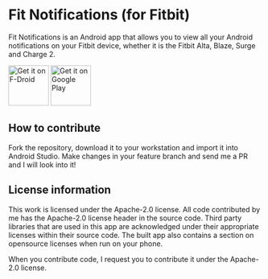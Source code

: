 # Fit Notifications (for Fitbit)

Fit Notifications is an Android app that allows you to view all your 
Android notifications on your Fitbit device, whether it is the Fitbit 
Alta, Blaze, Surge and Charge 2.

[<img src="https://f-droid.org/badge/get-it-on.png"
     alt="Get it on F-Droid"
     height="80">](https://f-droid.org/packages/com.abhijitvalluri.android.fitnotifications/)
[<img src="https://play.google.com/intl/en_us/badges/images/generic/en-play-badge.png"
     alt="Get it on Google Play"
     height="80">](https://play.google.com/store/apps/details?id=com.abhijitvalluri.android.fitnotifications)

## How to contribute
Fork the repository, download it to your workstation and import it 
into Android Studio. Make changes in your feature branch and send me
a PR and I will look into it!

## License information
This work is licensed under the Apache-2.0 license. All code contributed
by me has the Apache-2.0 license header in the source code. Third party
libraries that are used in this app are acknowledged under their 
appropriate licenses within their source code. The built app also contains
a section on opensource licenses when run on your phone.

When you contribute code, I request you to contribute it under the Apache-2.0
license.
